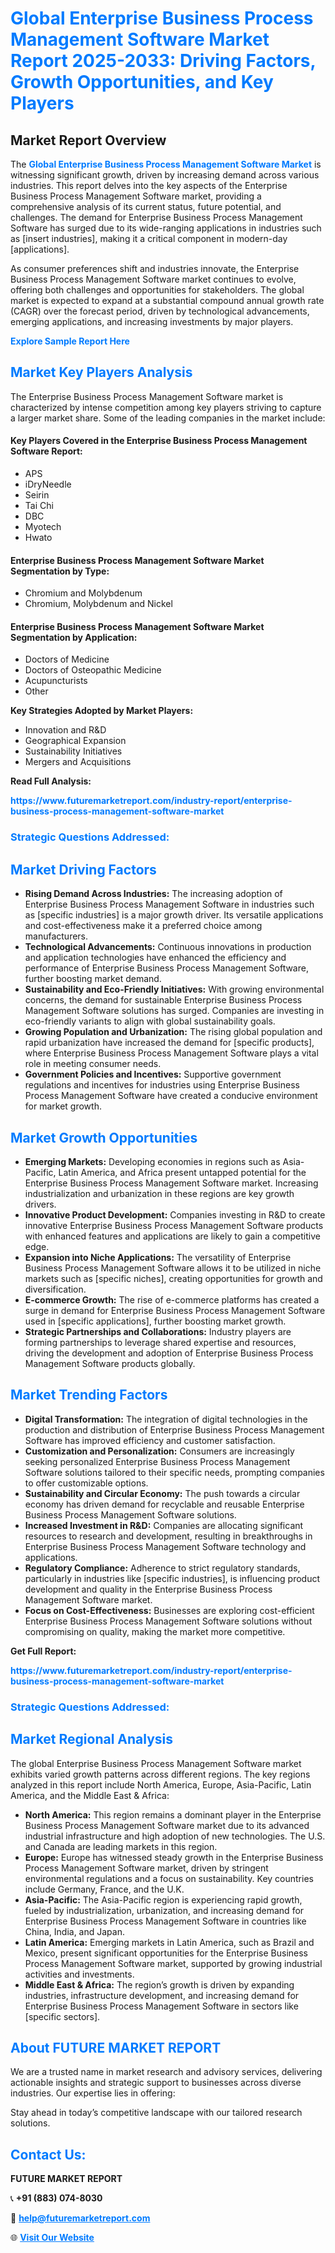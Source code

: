 <h1 style="color: #007BFF;">Global Enterprise Business Process Management Software Market Report 2025-2033: Driving Factors, Growth Opportunities, and Key Players</h1>

<section id="overview">
<h2>Market Report Overview</h2>
<p>The <a href="https://www.futuremarketreport.com/industry-report/enterprise-business-process-management-software-market" style="color: #007BFF; text-decoration: none;"><strong>Global Enterprise Business Process Management Software Market</strong></a> is witnessing significant growth, driven by increasing demand across various industries. This report delves into the key aspects of the Enterprise Business Process Management Software market, providing a comprehensive analysis of its current status, future potential, and challenges. The demand for Enterprise Business Process Management Software has surged due to its wide-ranging applications in industries such as [insert industries], making it a critical component in modern-day [applications].</p>
<p>As consumer preferences shift and industries innovate, the Enterprise Business Process Management Software market continues to evolve, offering both challenges and opportunities for stakeholders. The global market is expected to expand at a substantial compound annual growth rate (CAGR) over the forecast period, driven by technological advancements, emerging applications, and increasing investments by major players.</p>
</section>

<section id="overview">
<p><a href="https://www.futuremarketreport.com/request-sample/reportId=35211" style="color: #007BFF; text-decoration: none;"><strong>Explore Sample Report Here</strong></a></p>
</section>

<section id="key-players">
<h2 style="color: #007BFF;">Market Key Players Analysis</h2>
<p>The Enterprise Business Process Management Software market is characterized by intense competition among key players striving to capture a larger market share. Some of the leading companies in the market include:</p>
<h4>Key Players Covered in the Enterprise Business Process Management Software Report:</h4>
<ul><li>APS</li><li>iDryNeedle</li><li>Seirin</li><li>Tai Chi</li><li>DBC</li><li>Myotech</li><li>Hwato</li></ul>
<h4>Enterprise Business Process Management Software Market Segmentation by Type:</h4>
<ul><li>Chromium and Molybdenum</li><li>Chromium, Molybdenum and Nickel</li></ul>

<h4>Enterprise Business Process Management Software Market Segmentation by Application:</h4>
<ul><li>Doctors of Medicine</li><li>Doctors of Osteopathic Medicine</li><li>Acupuncturists</li><li>Other</li></ul>
<p><strong>Key Strategies Adopted by Market Players:</strong></p>
<ul>
<li>Innovation and R&D</li>
<li>Geographical Expansion</li>
<li>Sustainability Initiatives</li>
<li>Mergers and Acquisitions</li>
</ul>
</section>

<section>
<p><strong>Read Full Analysis: </strong></p><a href="https://www.futuremarketreport.com/industry-report/enterprise-business-process-management-software-market" style="color: #007BFF; text-decoration: none;"><strong>https://www.futuremarketreport.com/industry-report/enterprise-business-process-management-software-market</strong></a>
<h3 style="color: #007BFF;">Strategic Questions Addressed:</h3>
</section>

<section id="driving-factors">
<h2 style="color: #007BFF;">Market Driving Factors</h2>
<ul>
<li><strong>Rising Demand Across Industries:</strong> The increasing adoption of Enterprise Business Process Management Software in industries such as [specific industries] is a major growth driver. Its versatile applications and cost-effectiveness make it a preferred choice among manufacturers.</li>
<li><strong>Technological Advancements:</strong> Continuous innovations in production and application technologies have enhanced the efficiency and performance of Enterprise Business Process Management Software, further boosting market demand.</li>
<li><strong>Sustainability and Eco-Friendly Initiatives:</strong> With growing environmental concerns, the demand for sustainable Enterprise Business Process Management Software solutions has surged. Companies are investing in eco-friendly variants to align with global sustainability goals.</li>
<li><strong>Growing Population and Urbanization:</strong> The rising global population and rapid urbanization have increased the demand for [specific products], where Enterprise Business Process Management Software plays a vital role in meeting consumer needs.</li>
<li><strong>Government Policies and Incentives:</strong> Supportive government regulations and incentives for industries using Enterprise Business Process Management Software have created a conducive environment for market growth.</li>
</ul>
</section>

<section id="growth-opportunities">
<h2 style="color: #007BFF;">Market Growth Opportunities</h2>
<ul>
<li><strong>Emerging Markets:</strong> Developing economies in regions such as Asia-Pacific, Latin America, and Africa present untapped potential for the Enterprise Business Process Management Software market. Increasing industrialization and urbanization in these regions are key growth drivers.</li>
<li><strong>Innovative Product Development:</strong> Companies investing in R&D to create innovative Enterprise Business Process Management Software products with enhanced features and applications are likely to gain a competitive edge.</li>
<li><strong>Expansion into Niche Applications:</strong> The versatility of Enterprise Business Process Management Software allows it to be utilized in niche markets such as [specific niches], creating opportunities for growth and diversification.</li>
<li><strong>E-commerce Growth:</strong> The rise of e-commerce platforms has created a surge in demand for Enterprise Business Process Management Software used in [specific applications], further boosting market growth.</li>
<li><strong>Strategic Partnerships and Collaborations:</strong> Industry players are forming partnerships to leverage shared expertise and resources, driving the development and adoption of Enterprise Business Process Management Software products globally.</li>
</ul>
</section>

<section id="trending-factors">
<h2 style="color: #007BFF;">Market Trending Factors</h2>
<ul>
<li><strong>Digital Transformation:</strong> The integration of digital technologies in the production and distribution of Enterprise Business Process Management Software has improved efficiency and customer satisfaction.</li>
<li><strong>Customization and Personalization:</strong> Consumers are increasingly seeking personalized Enterprise Business Process Management Software solutions tailored to their specific needs, prompting companies to offer customizable options.</li>
<li><strong>Sustainability and Circular Economy:</strong> The push towards a circular economy has driven demand for recyclable and reusable Enterprise Business Process Management Software solutions.</li>
<li><strong>Increased Investment in R&D:</strong> Companies are allocating significant resources to research and development, resulting in breakthroughs in Enterprise Business Process Management Software technology and applications.</li>
<li><strong>Regulatory Compliance:</strong> Adherence to strict regulatory standards, particularly in industries like [specific industries], is influencing product development and quality in the Enterprise Business Process Management Software market.</li>
<li><strong>Focus on Cost-Effectiveness:</strong> Businesses are exploring cost-efficient Enterprise Business Process Management Software solutions without compromising on quality, making the market more competitive.</li>
</ul>
</section>

<section>
<p><strong>Get Full Report: </strong></p><a href="https://www.futuremarketreport.com/industry-report/enterprise-business-process-management-software-market" style="color: #007BFF; text-decoration: none;"><strong>https://www.futuremarketreport.com/industry-report/enterprise-business-process-management-software-market</strong></a>
<h3 style="color: #007BFF;">Strategic Questions Addressed:</h3>
</section>


<section id="regional-analysis">
<h2 style="color: #007BFF;">Market Regional Analysis</h2>
<p>The global Enterprise Business Process Management Software market exhibits varied growth patterns across different regions. The key regions analyzed in this report include North America, Europe, Asia-Pacific, Latin America, and the Middle East & Africa:</p>
<ul>
<li><strong>North America:</strong> This region remains a dominant player in the Enterprise Business Process Management Software market due to its advanced industrial infrastructure and high adoption of new technologies. The U.S. and Canada are leading markets in this region.</li>
<li><strong>Europe:</strong> Europe has witnessed steady growth in the Enterprise Business Process Management Software market, driven by stringent environmental regulations and a focus on sustainability. Key countries include Germany, France, and the U.K.</li>
<li><strong>Asia-Pacific:</strong> The Asia-Pacific region is experiencing rapid growth, fueled by industrialization, urbanization, and increasing demand for Enterprise Business Process Management Software in countries like China, India, and Japan.</li>
<li><strong>Latin America:</strong> Emerging markets in Latin America, such as Brazil and Mexico, present significant opportunities for the Enterprise Business Process Management Software market, supported by growing industrial activities and investments.</li>
<li><strong>Middle East & Africa:</strong> The region’s growth is driven by expanding industries, infrastructure development, and increasing demand for Enterprise Business Process Management Software in sectors like [specific sectors].</li>
</ul>
</section>

<footer>
<h2 style="color: #007BFF;">About FUTURE MARKET REPORT</h2>
<p>We are a trusted name in market research and advisory services, delivering actionable insights and strategic support to businesses across diverse industries. Our expertise lies in offering:</p>

<p>Stay ahead in today’s competitive landscape with our tailored research solutions.</p>

<h2 style="color: #007BFF;">Contact Us:</h2>
<p><strong>FUTURE MARKET REPORT</strong></p>
<p>📞 <strong>+91 (883) 074-8030</strong></p>
<p>📧 <strong><a href="mailto:help@futuremarketreport.com" style="color: #007BFF;">help@futuremarketreport.com</a></strong></p>
<p>🌐 <strong><a href="https://www.futuremarketreport.com/" style="color: #007BFF;">Visit Our Website</a></strong></p>
</footer>